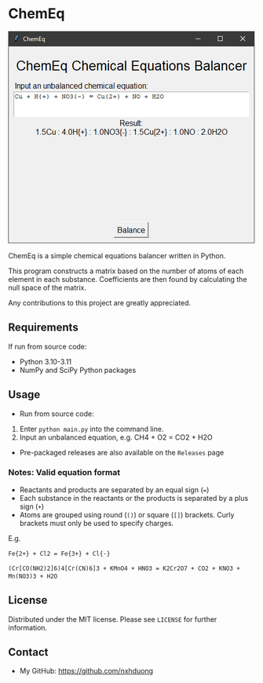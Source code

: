# ChemEq
![](/res/app.png)

ChemEq is a simple chemical equations balancer written in Python. 

This program constructs a matrix based on the number of atoms of each element in each substance. Coefficients are then found by calculating the null space of the matrix.

Any contributions to this project are greatly appreciated.
## Requirements
If run from source code:
- Python 3.10-3.11
- NumPy and SciPy Python packages 
## Usage
- Run from source code:
1. Enter `python main.py` into the command line.
2. Input an unbalanced equation, e.g. CH4 + O2 = CO2 + H2O

- Pre-packaged releases are also available on the `Releases` page
### Notes: Valid equation format
- Reactants and products are separated by an equal sign (`=`)
- Each substance in the reactants or the products is separated by a plus sign (`+`)
- Atoms are grouped using round (`()`) or square (`[]`) brackets. Curly brackets must only be used to specify charges.

E.g.
```
Fe{2+} + Cl2 = Fe{3+} + Cl{-}
```
```
(Cr[CO(NH2)2]6)4[Cr(CN)6]3 + KMnO4 + HNO3 = K2Cr2O7 + CO2 + KNO3 + Mn(NO3)3 + H2O
```
## License
Distributed under the MIT license. Please see `LICENSE` for further information.
## Contact
- My GitHub: https://github.com/nxhduong
